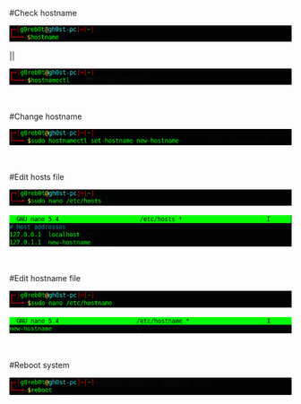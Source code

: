 #Check hostname

![](./i/Screenshot%20at%202023-11-09%2012-52-41.png)

||

![](./i/Screenshot%20at%202023-11-09%2012-56-50.png)

<br>

#Change hostname

![](./i/Screenshot%20at%202023-11-09%2013-17-07.png)

<br>

#Edit hosts file

![](./i/Screenshot%20at%202023-11-09%2013-18-55.png)

![](./i/Screenshot%20at%202023-11-09%2012-37-13.png)

<br>

#Edit hostname file

![](./i/Screenshot%20at%202023-11-09%2013-22-14.png)

![](./i/Screenshot%20at%202023-11-09%2013-24-55.png)

<br>

#Reboot system

![](./i/Screenshot%20at%202023-11-09%2013-30-03.png)
